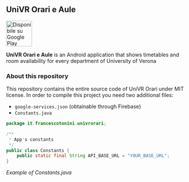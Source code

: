 ## UniVR Orari e Aule

<a href='https://play.google.com/store/apps/details?id=it.francescotonini.univrorari&pcampaignid=MKT-Other-global-all-co-prtnr-py-PartBadge-Mar2515-1'><img alt='Disponibile su Google Play' src='https://play.google.com/intl/en_us/badges/images/generic/it_badge_web_generic.png' height='70px' /></a>

**UniVR Orari e Aule** is an Android application that shows timetables and room availability for every department of University of Verona

### About this repository
This repository contains the entire source code of UniVR Orari under MIT license. In order to compile this project you need two additional files:
- `google-services.json` (obtainable through Firebase)
- `Constants.java`

```java
package it.francescotonini.univrorari;

/**
 * App's constants
 */
public class Constants {
    public static final String API_BASE_URL = "YOUR_BASE_URL";
}
```
*Example of Constants.java*
